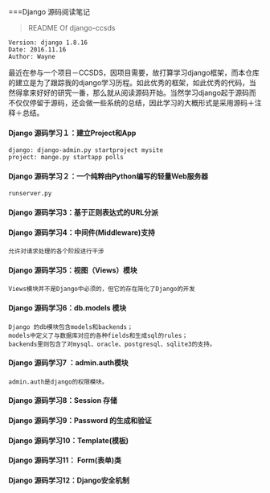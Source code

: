 ===Django 源码阅读笔记


> README Of django-ccsds


	Version: django 1.8.16 
	Date: 2016.11.16
	Author: Wayne

最近在参与一个项目－CCSDS，因项目需要，故打算学习django框架，而本仓库的建立是为了跟踪我的django学习历程。如此优秀的框架，如此优秀的代码，当然得拿来好好的研究一番，那么就从阅读源码开始。当然学习django起于源码而不仅仅停留于源码，还会做一些系统的总结，因此学习的大概形式是采用源码＋注释＋总结。


 
#### Django 源码学习１：建立Project和App

 	django: django-admin.py startproject mysite
 	project: mange.py startapp polls

#### Django 源码学习２：一个纯粹由Python编写的轻量Ｗeb服务器

 	runserver.py

#### Django 源码学习3：基于正则表达式的URL分派


#### Django 源码学习4：中间件(Middleware)支持

	允许对请求处理的各个阶段进行干涉

#### Django 源码学习5：视图（Views）模块

	Views模块并不是Django中必须的，但它的存在简化了Django的开发

#### Django 源码学习6：db.models 模块

	Django 的db模块包含models和backends；
	models中定义了与数据库对应的各种fields和生成sql的rules；
	backends里则包含了对mysql、oracle、postgresql、sqlite3的支持。

#### Django 源码学习7 ：admin.auth模块

	admin.auth是django的权限模块。

#### Django 源码学习8：Session 存储

#### Django 源码学习9：Password 的生成和验证

#### Django 源码学习10：Template(模板)

#### Django 源码学习11： Form(表单)类

#### Django 源码学习12：Django安全机制



